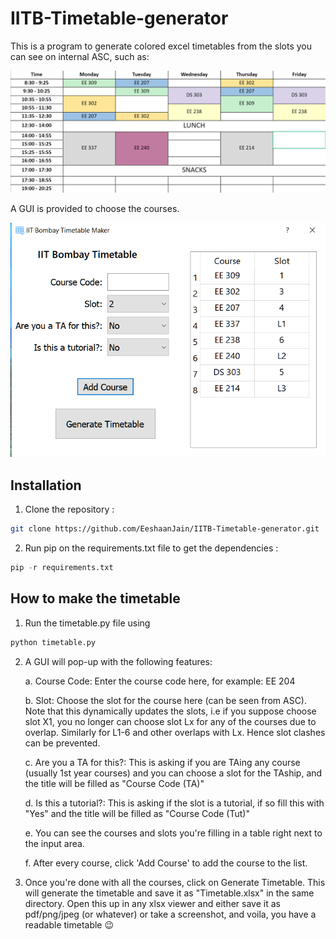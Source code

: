 # IITB-Timetable-generator

This is a program to generate colored excel timetables from the slots you can see on internal ASC, such as: 

![](./gui/result.png)


A GUI is provided to choose the courses. 

![ok](gui/gui.png)



## Installation
1. Clone the repository :
```bash
git clone https://github.com/EeshaanJain/IITB-Timetable-generator.git
```
2. Run pip on the requirements.txt file to get the dependencies :
```python
pip -r requirements.txt
```

## How to make the timetable
1. Run the timetable.py file using
 ```python
python timetable.py
```
2. A GUI will pop-up with the following features:

   a. Course Code: Enter the course code here, for example: EE 204
   
   b. Slot: Choose the slot for the course here (can be seen from ASC). Note that this dynamically updates the slots, i.e if you suppose choose slot X1, you no longer can choose slot Lx for any of the courses due to overlap. Similarly for L1-6 and other overlaps with Lx. Hence slot clashes can be prevented.
   
   c. Are you a TA for this?: This is asking if you are TAing any course (usually 1st year courses) and you can choose a slot for the TAship, and the title will be filled as "Course Code (TA)"
   
   d. Is this a tutorial?: This is asking if the slot is a tutorial, if so fill this with "Yes" and the title will be filled as "Course Code (Tut)"
   
   e. You can see the courses and slots you're filling in a table right next to the input area.
   
   f. After every course, click 'Add Course' to add the course to the list.
   
3. Once you're done with all the courses, click on Generate Timetable. This will generate the timetable and save it as "Timetable.xlsx" in the same directory. Open this up in any xlsx viewer and either save it as pdf/png/jpeg (or whatever) or take a screenshot, and voila, you have a readable timetable :wink:
   
